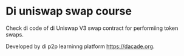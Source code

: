 # Di uniswap swap course

Check di code of di Uniswap V3 swap contract for performiing token swaps.

Developed by di p2p learninng platform https://dacade.org.
